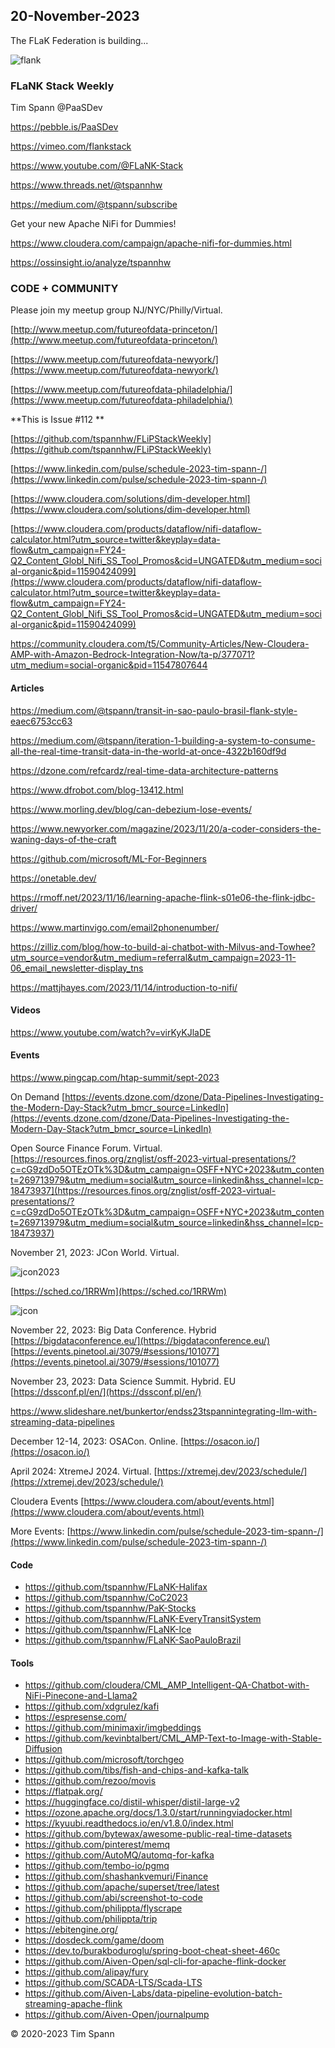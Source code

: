 ## 20-November-2023

The FLaK Federation is building...

![flank](https://raw.githubusercontent.com/tspannhw/FLaNK-EveryTransitSystem/main/holiday2023flow.jpg)


### FLaNK Stack Weekly


Tim Spann @PaaSDev

https://pebble.is/PaaSDev

https://vimeo.com/flankstack

https://www.youtube.com/@FLaNK-Stack

https://www.threads.net/@tspannhw

https://medium.com/@tspann/subscribe

Get your new Apache NiFi for Dummies!

https://www.cloudera.com/campaign/apache-nifi-for-dummies.html

https://ossinsight.io/analyze/tspannhw



### CODE + COMMUNITY

Please join my meetup group NJ/NYC/Philly/Virtual. 

[http://www.meetup.com/futureofdata-princeton/](http://www.meetup.com/futureofdata-princeton/)

[https://www.meetup.com/futureofdata-newyork/](https://www.meetup.com/futureofdata-newyork/)

[https://www.meetup.com/futureofdata-philadelphia/](https://www.meetup.com/futureofdata-philadelphia/)


**This is Issue #112 **

[https://github.com/tspannhw/FLiPStackWeekly](https://github.com/tspannhw/FLiPStackWeekly)

[https://www.linkedin.com/pulse/schedule-2023-tim-spann-/](https://www.linkedin.com/pulse/schedule-2023-tim-spann-/)

[https://www.cloudera.com/solutions/dim-developer.html](https://www.cloudera.com/solutions/dim-developer.html)

[https://www.cloudera.com/products/dataflow/nifi-dataflow-calculator.html?utm_source=twitter&keyplay=data-flow&utm_campaign=FY24-Q2_Content_Globl_Nifi_SS_Tool_Promos&cid=UNGATED&utm_medium=social-organic&pid=11590424099](https://www.cloudera.com/products/dataflow/nifi-dataflow-calculator.html?utm_source=twitter&keyplay=data-flow&utm_campaign=FY24-Q2_Content_Globl_Nifi_SS_Tool_Promos&cid=UNGATED&utm_medium=social-organic&pid=11590424099)

[https://community.cloudera.com/t5/Community-Articles/New-Cloudera-AMP-with-Amazon-Bedrock-Integration-Now/ta-p/377071?utm_medium=social-organic&pid=11547807644
](https://community.cloudera.com/t5/Community-Articles/New-Cloudera-AMP-with-Amazon-Bedrock-Integration-Now/ta-p/377071?utm_medium=social-organic&pid=11547807644)


#### Articles

https://medium.com/@tspann/transit-in-sao-paulo-brasil-flank-style-eaec6753cc63

https://medium.com/@tspann/iteration-1-building-a-system-to-consume-all-the-real-time-transit-data-in-the-world-at-once-4322b160df9d

https://dzone.com/refcardz/real-time-data-architecture-patterns

https://www.dfrobot.com/blog-13412.html

https://www.morling.dev/blog/can-debezium-lose-events/

https://www.newyorker.com/magazine/2023/11/20/a-coder-considers-the-waning-days-of-the-craft

https://github.com/microsoft/ML-For-Beginners

https://onetable.dev/

https://rmoff.net/2023/11/16/learning-apache-flink-s01e06-the-flink-jdbc-driver/

https://www.martinvigo.com/email2phonenumber/

https://zilliz.com/blog/how-to-build-ai-chatbot-with-Milvus-and-Towhee?utm_source=vendor&utm_medium=referral&utm_campaign=2023-11-06_email_newsletter-display_tns


https://mattjhayes.com/2023/11/14/introduction-to-nifi/



#### Videos


https://www.youtube.com/watch?v=virKyKJlaDE



#### Events


https://www.pingcap.com/htap-summit/sept-2023


On Demand
[https://events.dzone.com/dzone/Data-Pipelines-Investigating-the-Modern-Day-Stack?utm_bmcr_source=LinkedIn](https://events.dzone.com/dzone/Data-Pipelines-Investigating-the-Modern-Day-Stack?utm_bmcr_source=LinkedIn)

Open Source Finance Forum.  Virtual.
[https://resources.finos.org/znglist/osff-2023-virtual-presentations/?c=cG9zdDo5OTEzOTk%3D&utm_campaign=OSFF+NYC+2023&utm_content=269713979&utm_medium=social&utm_source=linkedin&hss_channel=lcp-18473937](https://resources.finos.org/znglist/osff-2023-virtual-presentations/?c=cG9zdDo5OTEzOTk%3D&utm_campaign=OSFF+NYC+2023&utm_content=269713979&utm_medium=social&utm_source=linkedin&hss_channel=lcp-18473937)

November 21, 2023: JCon World. Virtual.

![jcon2023](https://github.com/tspannhw/FLiPStackWeekly/blob/main/images/Timothy%20Spann%20-%20Continuous%20SQL%20with%20Kafka%20and%20Flink.png?raw=true)

[https://sched.co/1RRWm](https://sched.co/1RRWm)

![jcon](https://github.com/tspannhw/FLiPStackWeekly/blob/main/images/JCON_WORLD_2023_Logo.png?raw=true)


November 22, 2023: Big Data Conference.   Hybrid  
[https://bigdataconference.eu/](https://bigdataconference.eu/)
[https://events.pinetool.ai/3079/#sessions/101077](https://events.pinetool.ai/3079/#sessions/101077)

November 23, 2023:  Data Science Summit.  Hybrid. EU
[https://dssconf.pl/en/](https://dssconf.pl/en/)

https://www.slideshare.net/bunkertor/endss23tspannintegrating-llm-with-streaming-data-pipelines

December 12-14, 2023:  OSACon.   Online.
[https://osacon.io/](https://osacon.io/)

April 2024: XtremeJ 2024. Virtual.
[https://xtremej.dev/2023/schedule/](https://xtremej.dev/2023/schedule/)


Cloudera Events
[https://www.cloudera.com/about/events.html](https://www.cloudera.com/about/events.html)

More Events:
[https://www.linkedin.com/pulse/schedule-2023-tim-spann-/](https://www.linkedin.com/pulse/schedule-2023-tim-spann-/)


#### Code

* https://github.com/tspannhw/FLaNK-Halifax
* https://github.com/tspannhw/CoC2023
* https://github.com/tspannhw/PaK-Stocks
* https://github.com/tspannhw/FLaNK-EveryTransitSystem
* https://github.com/tspannhw/FLaNK-Ice
* https://github.com/tspannhw/FLaNK-SaoPauloBrazil

  

#### Tools

* https://github.com/cloudera/CML_AMP_Intelligent-QA-Chatbot-with-NiFi-Pinecone-and-Llama2
* https://github.com/xdgrulez/kafi
* https://espresense.com/
* https://github.com/minimaxir/imgbeddings
* https://github.com/kevinbtalbert/CML_AMP-Text-to-Image-with-Stable-Diffusion
* https://github.com/microsoft/torchgeo
* https://github.com/tibs/fish-and-chips-and-kafka-talk
* https://github.com/rezoo/movis
* https://flatpak.org/
* https://huggingface.co/distil-whisper/distil-large-v2
* https://ozone.apache.org/docs/1.3.0/start/runningviadocker.html
* https://kyuubi.readthedocs.io/en/v1.8.0/index.html
* https://github.com/bytewax/awesome-public-real-time-datasets
* https://github.com/pinterest/memq
* https://github.com/AutoMQ/automq-for-kafka
* https://github.com/tembo-io/pgmq
* https://github.com/shashankvemuri/Finance
* https://github.com/apache/superset/tree/latest
* https://github.com/abi/screenshot-to-code
* https://github.com/philippta/flyscrape
* https://github.com/philippta/trip
* https://ebitengine.org/
* https://dosdeck.com/game/doom
* https://dev.to/burakboduroglu/spring-boot-cheat-sheet-460c
* https://github.com/Aiven-Open/sql-cli-for-apache-flink-docker
* https://github.com/alipay/fury
* https://github.com/SCADA-LTS/Scada-LTS
* https://github.com/Aiven-Labs/data-pipeline-evolution-batch-streaming-apache-flink
* https://github.com/Aiven-Open/journalpump



&copy; 2020-2023 Tim Spann
